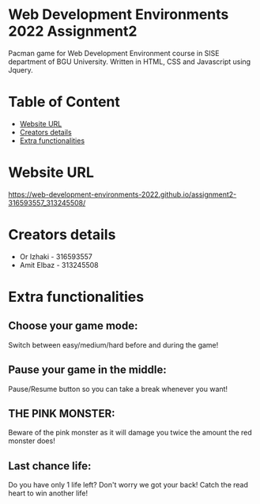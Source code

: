 # Web Development Environments 2022 Assignment2

Pacman game for Web Development Environment course in SISE department of BGU University. Written in HTML, CSS and Javascript using Jquery.

# Table of Content
* [Website URL](#Website-URL)
* [Creators details](#Creators-details)
* [Extra functionalities](#Extra-functionalities)

# Website URL
https://web-development-environments-2022.github.io/assignment2-316593557_313245508/

# Creators details
* Or Izhaki - 316593557
* Amit Elbaz - 313245508

# Extra functionalities
## Choose your game mode:
Switch between easy/medium/hard before and during the game!
## Pause your game in the middle:
Pause/Resume button so you can take a break whenever you want!
## THE PINK MONSTER:
Beware of the pink monster as it will damage you twice the amount the red monster does!
## Last chance life:
Do you have only 1 life left? Don't worry we got your back! Catch the read heart to win another life!
